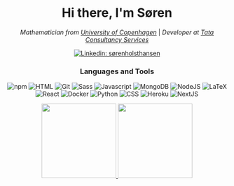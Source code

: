 <div align="center">
<h1> Hi there, I'm Søren</h1>

<p><em>Mathematician from <a href="https://www.ku.dk/english/">University of Copenhagen</a></em> | <em>Developer at <a href="https://www.tcs.com/">Tata Consultancy Services</a></em></p>


[![Linkedin: sørenholsthansen](https://img.shields.io/badge/-Søren_Holst_Hansen-blue?style=for-the-badge&logo=Linkedin&logoColor=white&link=https://www.linkedin.com/in/søren-holst-hansen/)](https://www.linkedin.com/in/søren-holst-hansen/)
<!--
[![GitHub Soren Holst Hansen](https://img.shields.io/github/followers/SorenHolstHansen?label=follow&style=social)](https://github.com/SorenHolstHansen)
-->

<h3>Languages and Tools</h3>

<img src="https://img.shields.io/static/v1?style=for-the-badge&logo=NPM&message=NPM&label=&color=CB3837&labelColor=000000" alt="npm">
<img src="https://img.shields.io/static/v1?style=for-the-badge&logo=HTML5&message=HTML&label=&color=E34F26&labelColor=000000" alt="HTML">
<img src="https://img.shields.io/static/v1?style=for-the-badge&logo=Git&message=Git&label=&color=F05032&labelColor=000000" alt="Git">
<img src="https://img.shields.io/static/v1?style=for-the-badge&logo=Sass&message=Sass&label=&color=CC6699&labelColor=000000" alt="Sass">
<img src="https://img.shields.io/static/v1?style=for-the-badge&logo=JavaScript&message=JavaScript&label=&color=F7DF1E&labelColor=000000" alt="Javascript">
<img src="https://img.shields.io/static/v1?style=for-the-badge&logo=MongoDB&message=MongoDB&label=&color=47A248&labelColor=000000" alt="MongoDB">
<img src="https://img.shields.io/static/v1?style=for-the-badge&logo=node.js&message=Node.js&label=&color=339933&labelColor=000000" alt="NodeJS">
<img src="https://img.shields.io/static/v1?style=for-the-badge&logo=LaTeX&message=LaTeX&label=&color=008080&labelColor=000000" alt="LaTeX">
<img src="https://img.shields.io/static/v1?style=for-the-badge&logo=React&message=React&label=&color=61DAFB&labelColor=000000" alt="React">
<img src="https://img.shields.io/static/v1?style=for-the-badge&logo=Docker&message=Docker&label=&color=2496ED&labelColor=000000" alt="Docker">
<img src="https://img.shields.io/static/v1?style=for-the-badge&logo=Python&message=Python&label=&color=3776AB&labelColor=000000" alt="Python">
<img src="https://img.shields.io/static/v1?style=for-the-badge&logo=CSS3&message=CSS&label=&color=1572B6&labelColor=000000" alt="CSS">
<img src="https://img.shields.io/static/v1?style=for-the-badge&logo=Heroku&message=Heroku&label=&color=430098&labelColor=000000" alt="Heroku">
<img src="https://img.shields.io/static/v1?style=for-the-badge&logo=Next.js&message=Next.js&label=&color=000&labelColor=000000" alt="NextJS">

<p align="center">
  <a href="https://github.com/SorenHolstHansen">
    <img height="170em" src="https://github-readme-stats.vercel.app/api?username=SorenHolstHansen&theme=gruvbox&show_icons=true&include_all_commits=true&count_private=true" />
  </a>
  <a href="https://github.com/SorenHolstHansen">
    <img height="170em" src="https://github-readme-stats.vercel.app/api/top-langs/?username=SorenHolstHansen&layout=compact&theme=gruvbox" />
  </a>
</p>
</div>
<!--
**SorenHolstHansen/SorenHolstHansen** is a ✨ _special_ ✨ repository because its `README.md` (this file) appears on your GitHub profile.

Here are some ideas to get you started:

- 🔭 I’m currently working on ...
- 🌱 I’m currently learning ...
- 👯 I’m looking to collaborate on ...
- 🤔 I’m looking for help with ...
- 💬 Ask me about ...
- 📫 How to reach me: ...
- 😄 Pronouns: ...
- ⚡ Fun fact: ...
-->

